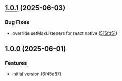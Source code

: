 ## [1.0.1](https://github.com/achingbrain/main-event/compare/v1.0.0...v1.0.1) (2025-06-03)

### Bug Fixes

* override setMaxListeners for react native ([515fd51](https://github.com/achingbrain/main-event/commit/515fd512233954f21e1e7a468a99605abfdaa5ab))

## 1.0.0 (2025-06-01)

### Features

* initial version ([6f45d67](https://github.com/achingbrain/main-event/commit/6f45d67c77e2d583e2e3cdcae7f88beddc65ac2f))
